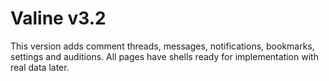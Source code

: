 # Valine v3.2
This version adds comment threads, messages, notifications, bookmarks, settings and auditions. All pages have shells ready for implementation with real data later.
